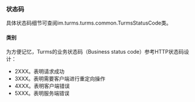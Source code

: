 ### 状态码

具体状态码细节可查阅im.turms.turms.common.TurmsStatusCode类。

#### 类别

为方便记忆，Turms的业务状态码（Business status code）参考HTTP状态码设计：

* 2XXX。表明请求成功
* 3XXX。表明需要客户端进行重定向操作
* 4XXX。表明客户端错误
* 5XXX。表明服务端错误